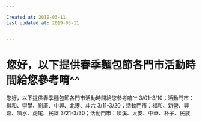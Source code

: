 ```yaml
---

Created at: 2019-03-11
Last updated at: 2019-03-11


---
```


# 您好，以下提供春季麵包節各門市活動時間給您參考唷^^


您好，以下提供春季麵包節各門市活動時間給您參考唷^^
3/01-3/10；活動門市：得和、崇學、劉厝、中興、北港、斗六
3/11-3/20；活動門市：福和、新營、興嘉、噴水、虎尾、民雄
3/21-3/30；活動門市：頂溪、大安、中華、朴子、民族

